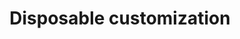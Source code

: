 ---
lang: en
layout: doc
permalink: /doc/disposable-customization/
redirect_from:
- /doc/disposablevm-customization/
- /doc/dispvm-customization/
- /en/doc/dispvm-customization/
- /doc/DispVMCustomization/
- /doc/UserDoc/DispVMCustomization/
- /wiki/UserDoc/DispVMCustomization/
redirect_to: https://doc.qubes-os.org/en/latest/user/advanced-topics/disposable-customization.html
ref: 174
title: Disposable customization
---